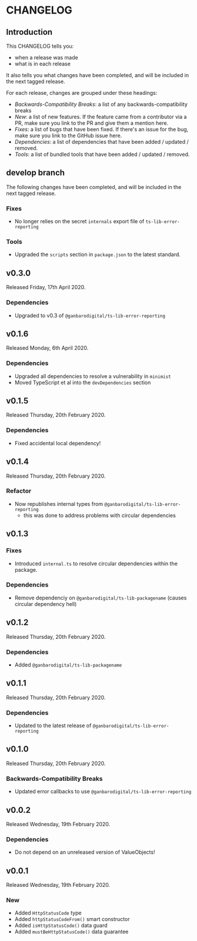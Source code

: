 # CHANGELOG

## Introduction

This CHANGELOG tells you:

* when a release was made
* what is in each release

It also tells you what changes have been completed, and will be included in the next tagged release.

For each release, changes are grouped under these headings:

* _Backwards-Compatibility Breaks_: a list of any backwards-compatibility breaks
* _New_: a list of new features. If the feature came from a contributor via a PR, make sure you link to the PR and give them a mention here.
* _Fixes_: a list of bugs that have been fixed. If there's an issue for the bug, make sure you link to the GitHub issue here.
* _Dependencies_: a list of dependencies that have been added / updated / removed.
* _Tools_: a list of bundled tools that have been added / updated / removed.

## develop branch

The following changes have been completed, and will be included in the next tagged release.

### Fixes

* No longer relies on the secret `internals` export file of `ts-lib-error-reporting`

### Tools

* Upgraded the `scripts` section in `package.json` to the latest standard.

## v0.3.0

Released Friday, 17th April 2020.

### Dependencies

* Upgraded to v0.3 of `@ganbarodigital/ts-lib-error-reporting`

## v0.1.6

Released Monday, 6th April 2020.

### Dependencies

* Upgraded all dependencies to resolve a vulnerability in `minimist`
* Moved TypeScript et al into the `devDependencies` section

## v0.1.5

Released Thursday, 20th February 2020.

### Dependencies

* Fixed accidental local dependency!

## v0.1.4

Released Thursday, 20th February 2020.

### Refactor

* Now republishes internal types from `@ganbarodigital/ts-lib-error-reporting`
  - this was done to address problems with circular dependencies

## v0.1.3

### Fixes

* Introduced `internal.ts` to resolve circular dependencies within the package.

### Dependencies

* Remove dependenciy on `@ganbarodigital/ts-lib-packagename` (causes circular dependency hell)

## v0.1.2

Released Thursday, 20th February 2020.

### Dependencies

* Added `@ganbarodigital/ts-lib-packagename`

## v0.1.1

Released Thursday, 20th February 2020.

### Dependencies

* Updated to the latest release of `@ganbarodigital/ts-lib-error-reporting`

## v0.1.0

Released Thursday, 20th February 2020.

### Backwards-Compatibility Breaks

* Updated error callbacks to use `@ganbarodigital/ts-lib-error-reporting`

## v0.0.2

Released Wednesday, 19th February 2020.

### Dependencies

* Do not depend on an unreleased version of ValueObjects!

## v0.0.1

Released Wednesday, 19th February 2020.

### New

* Added `HttpStatusCode` type
* Added `httpStatusCodeFrom()` smart constructor
* Added `isHttpStatusCode()` data guard
* Added `mustBeHttpStatusCode()` data guarantee
